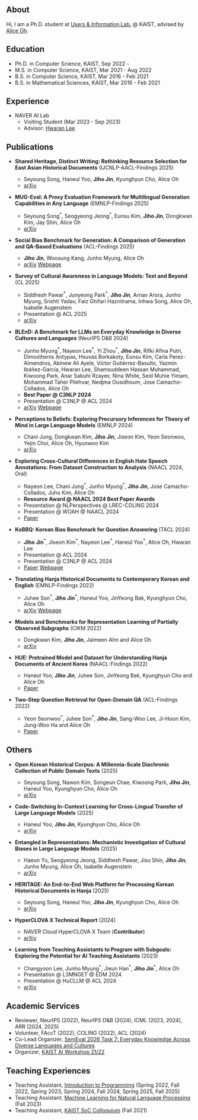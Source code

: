 ## About
Hi, I am a Ph.D. student at [Users & Information Lab.](https://uilab.kr) @ KAIST, advised by [Alice Oh](https://aliceoh9.github.io/).


## Education
- Ph.D. in Computer Science, KAIST, Sep 2022 -
- M.S. in Computer Science, KAIST, Mar 2021 - Aug 2022
- B.S. in Computer Science, KAIST, Mar 2016 - Feb 2021
- B.S. in Mathematical Sciences, KAIST, Mar 2016 - Feb 2021


## Experience
- NAVER AI Lab
  - Visiting Student (Mar 2023 - Sep 2023)
  - Advisor: [Hwaran Lee](https://hwaranlee.github.io/)


## Publications
- **Shared Heritage, Distinct Writing: Rethinking Resource Selection for East Asian Historical Documents** (IJCNLP-AACL-Findings 2025)
  - Seyoung Song, Haneul Yoo, **Jiho Jin**, Kyunghyun Cho, Alice Oh
  - [arXiv](https://arxiv.org/abs/2411.04822)

- **MUG-Eval: A Proxy Evaluation Framework for Multilingual Generation Capabilities in Any Language** (EMNLP-Findings 2025)
  - Seyoung Song<sup>\*</sup>, Seogyeong Jeong<sup>\*</sup>, Eunsu Kim, **Jiho Jin**, Dongkwan Kim, Jay Shin, Alice Oh
  - [arXiv](https://arxiv.org/abs/2505.14395)

- **Social Bias Benchmark for Generation: A Comparison of Generation and QA-Based Evaluations** (ACL-Findings 2025)
  - **Jiho Jin**, Woosung Kang, Junho Myung, Alice Oh
  - [arXiv](https://arxiv.org/abs/2503.06987) [Webpage](https://jinjh0123.github.io/BBG/)

- **Survey of Cultural Awareness in Language Models: Text and Beyond** (CL 2025)
  - Siddhesh Pawar<sup>\*</sup>, Junyeong Park<sup>\*</sup>, **Jiho Jin**, Arnav Arora, Junho Myung, Srishti Yadav, Faiz Ghifari Haznitrama, Inhwa Song, Alice Oh, Isabelle Augenstein
  - Presentation @ ACL 2025
  - [arXiv](https://arxiv.org/abs/2411.00860)

- **BLEnD: A Benchmark for LLMs on Everyday Knowledge in Diverse Cultures and Languages** (NeurIPS D&B 2024)
  - Junho Myung<sup>\*</sup>, Nayeon Lee<sup>\*</sup>, Yi Zhou<sup>\*</sup>, **Jiho Jin**, Rifki Afina Putri, Dimosthenis Antypas, Hsuvas Borkakoty, Eunsu Kim, Carla Perez-Almendros, Abinew Ali Ayele, Víctor Gutiérrez-Basulto, Yazmín Ibáñez-García, Hwaran Lee, Shamsuddeen Hassan Muhammad, Kiwoong Park, Anar Sabuhi Rzayev, Nina White, Seid Muhie Yimam, Mohammad Taher Pilehvar, Nedjma Ousidhoum, Jose Camacho-Collados, Alice Oh
  - **Best Paper @ C3NLP 2024**
  - Presentation @ C3NLP @ ACL 2024
  - [arXiv](https://arxiv.org/abs/2406.09948) [Webpage](https://junhomyung.github.io/BLEnD/)

- **Perceptions to Beliefs: Exploring Precursory Inferences for Theory of Mind in Large Language Models** (EMNLP 2024)
  - Chani Jung, Dongkwan Kim, **Jiho Jin**, Jiseon Kim, Yeon Seonwoo, Yejin Choi, Alice Oh, Hyunwoo Kim
  - [arXiv](https://arxiv.org/abs/2407.06004)

- **Exploring Cross-Cultural Differences in English Hate Speech Annotations: From Dataset Construction to Analysis** (NAACL 2024, Oral)
  - Nayeon Lee, Chani Jung<sup>\*</sup>, Junho Myung<sup>\*</sup>, **Jiho Jin**, Jose Camacho-Collados, Juho Kim, Alice Oh
  - **Resource Award @ NAACL 2024 Best Paper Awards**
  - Presentation @ NLPerspectives @ LREC-COLING 2024
  - Presentation @ WOAH @ NAACL 2024
  - [Paper](https://aclanthology.org/2024.naacl-long.236/)

- **KoBBQ: Korean Bias Benchmark for Question Answering** (TACL 2024)
  - **Jiho Jin**<sup>\*</sup>, Jiseon Kim<sup>\*</sup>, Nayeon Lee<sup>\*</sup>, Haneul Yoo<sup>\*</sup>, Alice Oh, Hwaran Lee
  - Presentation @ ACL 2024
  - Presentation @ C3NLP @ ACL 2024
  - [Paper](https://aclanthology.org/2024.tacl-1.28/) [Webpage](https://jinjh0123.github.io/KoBBQ/)

- **Translating Hanja Historical Documents to Contemporary Korean and English** (EMNLP-Findings 2022)
  - Juhee Son<sup>\*</sup>, **Jiho Jin**<sup>\*</sup>, Haneul Yoo, JinYeong Bak, Kyunghyun Cho, Alice Oh
  - [arXiv](https://arxiv.org/abs/2205.10019) [Webpage](https://juheeuu.github.io/h2ke-demo/)

- **Models and Benchmarks for Representation Learning of Partially Observed Subgraphs** (CIKM 2022)
  - Dongkwan Kim, **Jiho Jin**, Jaimeen Ahn and Alice Oh
  - [arXiv](https://arxiv.org/abs/2209.00508)

- **HUE: Pretrained Model and Dataset for Understanding Hanja Documents of Ancient Korea** (NAACL-Findings 2022)
  - Haneul Yoo, **Jiho Jin**, Juhee Son, JinYeong Bak, Kyunghyun Cho and Alice Oh
  - [Paper](https://aclanthology.org/2022.findings-naacl.140/)

- **Two-Step Question Retrieval for Open-Domain QA** (ACL-Findings 2022)
  - Yeon Seonwoo<sup>\*</sup>, Juhee Son<sup>\*</sup>, **Jiho Jin**, Sang-Woo Lee, Ji-Hoon Kim, Jung-Woo Ha and Alice Oh
  - [Paper](https://aclanthology.org/2022.findings-acl.117/)


## Others
- **Open Korean Historical Corpus: A Millennia-Scale Diachronic Collection of Public Domain Texts** (2025)
  - Seyoung Song, Nawon Kim, Songeun Chae, Kiwoong Park, **Jiho Jin**, Haneul Yoo, Kyunghyun Cho, Alice Oh
  - [arXiv](https://arxiv.org/abs/2510.24541)

- **Code-Switching In-Context Learning for Cross-Lingual Transfer of Large Language Models** (2025)
  - Haneul Yoo, **Jiho Jin**, Kyunghyun Cho, Alice Oh
  - [arXiv](https://arxiv.org/abs/2510.05678)

- **Entangled in Representations: Mechanistic Investigation of Cultural Biases in Large Language Models** (2025)
  - Haeun Yu, Seogyeong Jeong, Siddhesh Pawar, Jisu Shin, **Jiho Jin**, Junho Myung, Alice Oh, Isabelle Augenstein
  - [arXiv](https://arxiv.org/abs/2508.08879)

- **HERITAGE: An End-to-End Web Platform for Processing Korean Historical Documents in Hanja** (2025)
  - Seyoung Song, Haneul Yoo, **Jiho Jin**, Kyunghyun Cho, Alice Oh
  - [arXiv](https://arxiv.org/abs/2501.11951)

- **HyperCLOVA X Technical Report** (2024)
  - NAVER Cloud HyperCLOVA X Team (**Contributor**)
  - [arXiv](https://arxiv.org/abs/2404.01954)

- **Learning from Teaching Assistants to Program with Subgoals: Exploring the Potential for AI Teaching Assistants** (2023)
  - Changyoon Lee, Junho Myung<sup>\*</sup>, Jieun Han<sup>\*</sup>, **Jiho Jin**<sup>\*</sup>, Alice Oh
  - Presentation @ L3MNGET @ EDM 2024
  - Presentation @ HuCLLM @ ACL 2024
  - [arXiv](https://arxiv.org/abs/2309.10419)


## Academic Services
- Reviewer, NeurIPS (2022), NeurIPS D&B (2024), ICML (2023, 2024), ARR (2024, 2025)
- Volunteer, FAccT (2022), COLING (2022), ACL (2024)
- Co-Lead Organizer, [SemEval 2026 Task 7: Everyday Knowledge Across Diverse Languages and Cultures](https://github.com/BLEnD-SemEval2026/SemEval-2026-Task-7)
- Organizer, [KAIST AI Workshop 21/22](https://mars-ai.github.io/kaist-ai-workshop-2122)


## Teaching Experiences
- Teaching Assistant, [Introduction to Programming](https://cs101.kaist.ac.kr/) (Spring 2022, Fall 2022, Spring 2023, Spring 2024, Fall 2024, Spring 2025, Fall 2025)
- Teaching Assistant, [Machine Learning for Natural Language Processing](https://github.com/uilab-kaist/cs475-mlnlp-fall-2023) (Fall 2023)
- Teaching Assistant, [KAIST SoC Colloquium](https://cs.kaist.ac.kr/colloquium/) (Fall 2021)
